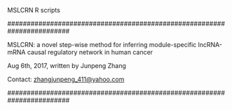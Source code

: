 MSLCRN R scripts


########################################################################

MSLCRN: a novel step-wise method for inferring module-specific lncRNA-mRNA causal regulatory network in human cancer

Aug 6th, 2017, written by Junpeng Zhang

Contact: zhangjunpeng_411@yahoo.com


########################################################################
